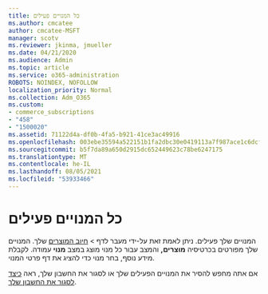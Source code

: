 ```yaml
---
title: כל המנויים פעילים
ms.author: cmcatee
author: cmcatee-MSFT
manager: scotv
ms.reviewer: jkinma, jmueller
ms.date: 04/21/2020
ms.audience: Admin
ms.topic: article
ms.service: o365-administration
ROBOTS: NOINDEX, NOFOLLOW
localization_priority: Normal
ms.collection: Adm_O365
ms.custom:
- commerce_subscriptions
- "458"
- "1500020"
ms.assetid: 71122d4a-df0b-4fa5-b921-41ce3ac49916
ms.openlocfilehash: 003ebe35594a522151b1fa2dbc30e0419113a7f987ace1c6dcf01e2ba733dde8
ms.sourcegitcommit: b5f7da89a650d2915dc652449623c78be6247175
ms.translationtype: MT
ms.contentlocale: he-IL
ms.lasthandoff: 08/05/2021
ms.locfileid: "53933466"
---
```

# <a name="all-subscriptions-are-active"></a>כל המנויים פעילים

המנויים שלך פעילים. ניתן לאמת זאת על-ידי מעבר לדף  \> [חיוב המוצרים](https://go.microsoft.com/fwlink/p/?linkid=842054) שלך. המנויים שלך מפורטים בכרטיסיה **מוצרים,** והמצב עבור כל מנוי מוצג במצב **מנוי** עמודה. לקבלת מידע נוסף, בחר מנוי כדי להציג את דף פרטי המנוי.
  
אם אתה מחפש להסיר את המנויים הפעילים שלך או לסגור את החשבון שלך, ראה [כיצד לסגור את החשבון שלך](https://docs.microsoft.com/microsoft-365/commerce/close-your-account?view=o365-worldwide).
